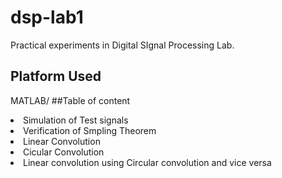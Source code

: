 # dsp-lab1
Practical experiments in Digital SIgnal Processing Lab.
## Platform Used
MATLAB/
##Table of content
<li>Simulation of Test signals</li>
<li>Verification of Smpling Theorem</li>
<li>Linear Convolution</li>
<li>Cicular Convolution</li>
<li>Linear convolution using Circular convolution and vice versa</li>
    
